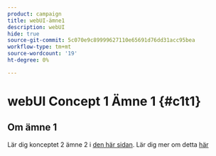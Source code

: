 ```yaml
---
product: campaign
title: webUI-ämne1
description: webUI
hide: true
source-git-commit: 5c070e9c89999627110e65691d76dd31acc95bea
workflow-type: tm+mt
source-wordcount: '19'
ht-degree: 0%

---
```


# webUI Concept 1 Ämne 1 {#c1t1}

## Om ämne 1

Lär dig konceptet 2 ämne 2 i [den här sidan](../concept2/topic2.md).
Lär dig mer om detta [här](../../automation/workflow/about-workflows.md)